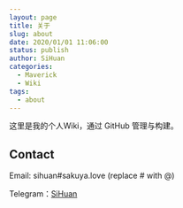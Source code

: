 ```yaml
---
layout: page
title: 关于
slug: about
date: 2020/01/01 11:06:00
status: publish
author: SiHuan
categories: 
  - Maverick
  - Wiki
tags: 
  - about
---
```


这里是我的个人Wiki，通过 GitHub 管理与构建。


## Contact

Email: sihuan#sakuya.love (replace # with @)

Telegram：[SiHuan](https://t.me/Si_Huan)
